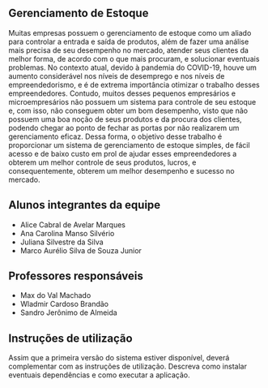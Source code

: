 ## Gerenciamento de Estoque 

  Muitas empresas possuem o gerenciamento de estoque como um aliado para controlar a entrada e saída de produtos, além de fazer uma análise mais precisa de seu desempenho no mercado, atender seus clientes da melhor forma, de acordo com o que mais procuram, e solucionar eventuais problemas. No contexto atual, devido à pandemia do COVID-19, houve um aumento considerável nos níveis de desemprego e nos níveis de empreendedorismo, e é de extrema importância otimizar o trabalho desses empreendedores. Contudo, muitos desses pequenos empresários e microempresários não possuem um sistema para controle de seu estoque e, com isso, não conseguem obter um bom desempenho, visto que não possuem uma boa noção de seus produtos e da procura dos clientes, podendo chegar ao ponto de fechar as portas por não realizarem um gerenciamento eficaz. Dessa forma, o objetivo desse trabalho é proporcionar um sistema de gerenciamento de estoque simples, de fácil acesso e de baixo custo em prol de ajudar esses empreendedores a obterem um melhor controle de seus produtos, lucros, e consequentemente, obterem um melhor desempenho e sucesso no mercado.
  
## Alunos integrantes da equipe

* Alice Cabral de Avelar Marques
* Ana Carolina Manso Silvério
* Juliana Silvestre da Silva
* Marco Aurélio Silva de Souza Junior 

## Professores responsáveis

* Max do Val Machado
* Wladmir Cardoso Brandão
* Sandro Jerônimo de Almeida

## Instruções de utilização

Assim que a primeira versão do sistema estiver disponível, deverá complementar com as instruções de utilização. Descreva como instalar eventuais dependências e como executar a aplicação.
